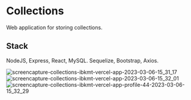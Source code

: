 # Collections
Web application for storing collections.

## Stack
NodeJS, Express, React, MySQL.
Sequelize, Bootstrap, Axios.

![screencapture-collections-ibkmt-vercel-app-2023-03-06-15_31_17](https://user-images.githubusercontent.com/42896701/223098917-4493f2ff-6afa-42e1-9c26-ecb84e3b1b83.png)
![screencapture-collections-ibkmt-vercel-app-2023-03-06-15_32_01](https://user-images.githubusercontent.com/42896701/223098938-07d90eb3-8b44-4164-a8c0-b9a852d0656d.png)
![screencapture-collections-ibkmt-vercel-app-profile-44-2023-03-06-15_32_29](https://user-images.githubusercontent.com/42896701/223098950-84e8efe3-57d2-4f13-aafd-cb230fd8ecc7.png)
